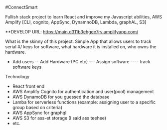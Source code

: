 #ConnectSmart

Fullish stack project to learn React and improve my Javascript abilities, AWS Amplify [CLI, cognito, AppSync, DynamnoDB, Lambda, graphAL, S3]

**DEVELOP URL: https://main.d311b3ehgee7rv.amplifyapp.com/

What is the skinny of this project. Simple App that allows users to track serial #/ keys for software, what hardware it is installed on, who owns the hardware.

- Add users
-- Add Hardware (PC etc)
--- Assign software
---- track software keys

Technology

- React front end
- AWS Amplify Cognito for authentication and user(pool) management
- AWS DynamoDB for you guessed the database
- Lamba for serverless functions (example: assigning user to a specific group based on criteria)
- AWS AppSync for graphql
- AWS S3 for ass-et storage (I said ass teehee)
- etc.


